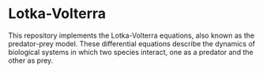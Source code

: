 # Lotka-Volterra
This repository implements the Lotka-Volterra equations, also known as the predator-prey model. These differential equations describe the dynamics of biological systems in which two species interact, one as a predator and the other as prey.
